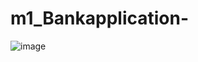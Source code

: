 # m1_Bankapplication-
![image](https://user-images.githubusercontent.com/77101903/161205409-b4368bc5-8a95-45e9-bea8-ab9812cc4ff3.png)
